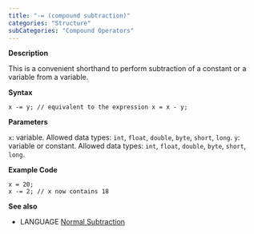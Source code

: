 ```yaml
---
title: "-= (compound subtraction)"
categories: "Structure"
subCategories: "Compound Operators"
---
```


**Description**

This is a convenient shorthand to perform subtraction of a constant or a
variable from a variable.

**Syntax**

`x -= y; // equivalent to the expression x = x - y;`

**Parameters**

`x`: variable. Allowed data types: `int`, `float`, `double`, `byte`,
`short`, `long`.
`y`: variable or constant. Allowed data types: `int`, `float`, `double`,
`byte`, `short`, `long`.

**Example Code**

    x = 20;
    x -= 2; // x now contains 18

**See also**

-   LANGUAGE [Normal
    Subtraction](../../arithmetic-operators/subtraction)
